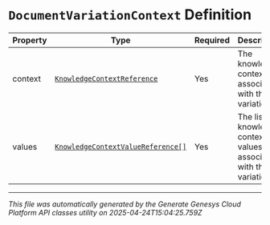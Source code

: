 # `DocumentVariationContext` Definition

| Property | Type | Required | Description |
|----------|------|----------|-------------|
| context | [`KnowledgeContextReference`](knowledgecontextreference-definition.md) | Yes | The knowledge context associated with the variation. |
| values | [`KnowledgeContextValueReference[]`](knowledgecontextvaluereference-definition.md) | Yes | The list of knowledge context values associated with the variation. |

---

*This file was automatically generated by the Generate Genesys Cloud Platform API classes utility on 2025-04-24T15:04:25.759Z*